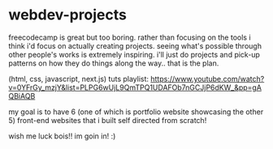# webdev-projects

freecodecamp is great but too boring. rather than focusing on the tools i think i'd focus on actually creating projects. seeing what's possible through other people's works 
is extremely inspiring. i'll just do projects and pick-up patterns on how they do things along the way..
that is the plan.

(html, css, javascript, next.js) tuts playlist: https://www.youtube.com/watch?v=0YFrGy_mzjY&list=PLPG6wUjL9QmTPQ1UDAFOb7nGCJjP6dKW_&pp=gAQBiAQB

my goal is to have 6 (one of which is portfolio website showcasing the other 5) front-end websites that i built self directed from scratch! 

wish me luck bois!!
im goin in! :)
